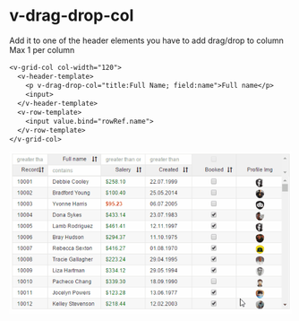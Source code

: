 # v-drag-drop-col

Add it to one of the header elements you have to add drag/drop to column
Max 1 per column


```
<v-grid-col col-width="120">
  <v-header-template>
    <p v-drag-drop-col="title:Full Name; field:name">Full name</p>
    <input>
  </v-header-template>
  <v-row-template>
    <input value.bind="rowRef.name">
  </v-row-template>
</v-grid-col>
```
![](animation-drag-drop.gif)
